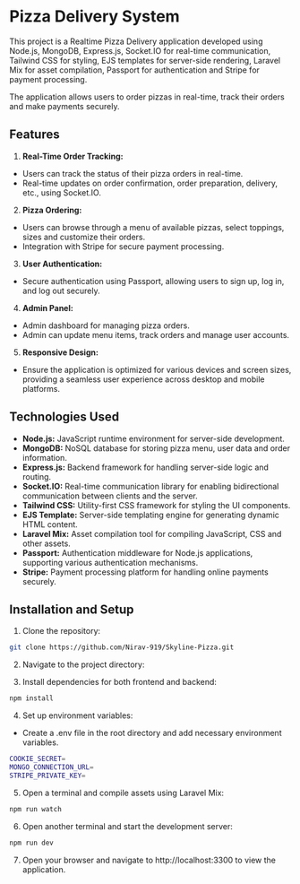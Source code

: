# Pizza Delivery System 

This project is a Realtime Pizza Delivery application developed using Node.js, MongoDB, Express.js, Socket.IO for real-time communication, Tailwind CSS for styling, EJS templates for server-side rendering, Laravel Mix for asset compilation, Passport for authentication and Stripe for payment processing. 

The application allows users to order pizzas in real-time, track their orders and make payments securely.

## Features

1. **Real-Time Order Tracking:**
- Users can track the status of their pizza orders in real-time.
- Real-time updates on order confirmation, order preparation, delivery, etc., using Socket.IO.
2. **Pizza Ordering:**
- Users can browse through a menu of available pizzas, select toppings, sizes and customize their orders.
- Integration with Stripe for secure payment processing.
3. **User Authentication:**
- Secure authentication using Passport, allowing users to sign up, log in, and log out securely.
4. **Admin Panel:**
- Admin dashboard for managing pizza orders.
- Admin can update menu items, track orders and manage user accounts.
5. **Responsive Design:**
- Ensure the application is optimized for various devices and screen sizes, providing a seamless user experience across desktop and mobile platforms.

## Technologies Used

- **Node.js:** JavaScript runtime environment for server-side development.
- **MongoDB:** NoSQL database for storing pizza menu, user data and order information.
- **Express.js:** Backend framework for handling server-side logic and routing.
- **Socket.IO:** Real-time communication library for enabling bidirectional communication between clients and the server.
- **Tailwind CSS:** Utility-first CSS framework for styling the UI components.
- **EJS Template:** Server-side templating engine for generating dynamic HTML content.
- **Laravel Mix:** Asset compilation tool for compiling JavaScript, CSS and other assets.
- **Passport:** Authentication middleware for Node.js applications, supporting various authentication mechanisms.
- **Stripe:** Payment processing platform for handling online payments securely.

## Installation and Setup

1. Clone the repository:

```bash
git clone https://github.com/Nirav-919/Skyline-Pizza.git
```

2. Navigate to the project directory:



3. Install dependencies for both frontend and backend:

```bash
npm install
```

4. Set up environment variables:

- Create a .env file in the root directory and add necessary environment variables.

```bash
COOKIE_SECRET=
MONGO_CONNECTION_URL=
STRIPE_PRIVATE_KEY=
```

5. Open a terminal and compile assets using Laravel Mix:

```bash
npm run watch
```

6. Open another terminal and start the development server:

```bash
npm run dev
```

7. Open your browser and navigate to http://localhost:3300 to view the application.
